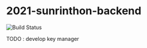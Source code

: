 # 2021-sunrinthon-backend

![Build Status](https://codebuild.ap-northeast-2.amazonaws.com/badges?uuid=eyJlbmNyeXB0ZWREYXRhIjoiei9GaURqU0pvTGoraStaYkpOa3hUN1lYTnVvL3hJVDlHNVcrZ0VlTW5STHczNXJGaXgrK1hhdUlMWk5EcTc5dFF0N0hvQWVIREJQRmFIYUNOVHpHRTVRPSIsIml2UGFyYW1ldGVyU3BlYyI6ImFuUCt1S2JUeTQ1SmNJWUIiLCJtYXRlcmlhbFNldFNlcmlhbCI6MX0%3D&branch=main)

TODO : develop key manager